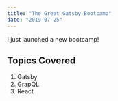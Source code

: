 ```yaml
---
title: "The Great Gatsby Bootcamp"
date: "2019-07-25"
---
```


I just launched a new bootcamp!

## Topics Covered

1. Gatsby
2. GrapQL
3. React
